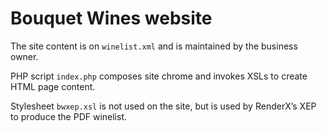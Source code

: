 Bouquet Wines website
=====================

The site content is on `winelist.xml` and is maintained by the business owner.

PHP script `index.php` composes site chrome and invokes XSLs to create HTML page content. 

Stylesheet `bwxep.xsl` is not used on the site, but is used by RenderX’s XEP to produce the PDF winelist.